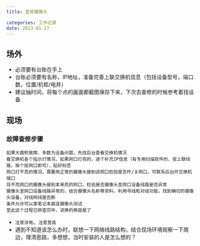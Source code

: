 ```yaml
---
title: 查修摄像头

categories: 工作记录
date: 2023-01-27
---
```


## 场外
- 必须要有台账在手上
- 台账必须要有名称，IP地址，准备完善上联交换机信息（包括设备型号，端口数，位置/机柜/电井）
- 建议抽时间，将每个点的画面都截图保存下来，下次去查修的时候参考着找设备

## 现场

### 故障查修步骤
```shell
如果大面积故障，多数为设备问题，先找后台查看交换机情况
看交换机各个指示灯情况，如果网口灯亮的，逐个补充IP信息（有专用扫描软件的，拔上联线路，挨个拔网口即可），贴好标签
网口灯不亮的情况，需要用正常的摄像头接到该网口检验是否坏/关网口，可联系后台开交换机端口
将不亮网口的摄像头接到本来亮的网口，检验是否摄像头至网口设备线路是否异常
摄像头至网口设备线路异常的，结合摄像头名称等资料，利用寻线和对线功能，找到确切的摄像头设备，对线网线是否断
条件允许可以拿笔记本直连摄像头测试
至此这个过程已排查完毕，该换的换就是了
```
- `注意涉电`、`注意登高`
- 遇到不知道该怎么办时，联想一下网络线路结构，结合现场环境观察一下周边，理清思路，多想想，当时安装的人是怎么想的？